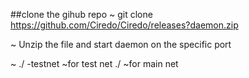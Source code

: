 ##clone the gihub repo 
~
git clone https://github.com/Ciredo/Ciredo/releases?daemon.zip

~
Unzip the file and start daemon on the specific port
 
~
./ -testnet ~for test net
./ ~for main net